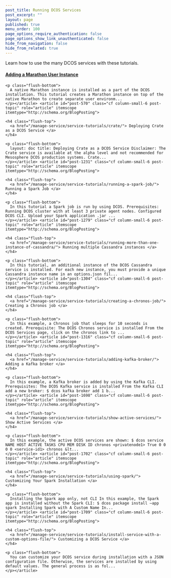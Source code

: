 ```yaml
---
post_title: Running DCOS Services
post_excerpt: ""
layout: page
published: true
menu_order: 100
page_options_require_authentication: false
page_options_show_link_unauthenticated: false
hide_from_navigation: false
hide_from_related: true
---
```

Learn how to use the many DCOS services with these tutorials.

<div class="container-pod container-pod-short-top flush-bottom">
  <div class="row flex-box flex-box-fit-height flex-box-wrap row-grid">
    <article id="post-580" class="cf column-small-6 post-topic" role="article" itemscope itemtype="http://schema.org/BlogPosting"> <h4 class="flush-top">
      <a href="/manage-service/service-tutorials/marathon-add-user/"> Adding a Marathon User Instance </a>
    </h4>
    
    <p class="flush-bottom">
      A native Marathon instance is installed as a part of the DCOS installation. This tutorial creates a Marathon instance on top of the native Marathon to create separate user environm...
    </p></article> <article id="post-570" class="cf column-small-6 post-topic" role="article" itemscope itemtype="http://schema.org/BlogPosting"> 
    
    <h4 class="flush-top">
      <a href="/manage-service/service-tutorials/crate/"> Deploying Crate as a DCOS Service </a>
    </h4>
    
    <p class="flush-bottom">
      layout: doc title: Deploying Crate as a DCOS Service Disclaimer: The Crate service is available at the alpha level and not recommended for Mesosphere DCOS production systems. Crate...
    </p></article> <article id="post-1231" class="cf column-small-6 post-topic" role="article" itemscope itemtype="http://schema.org/BlogPosting"> 
    
    <h4 class="flush-top">
      <a href="/manage-service/service-tutorials/running-a-spark-job/"> Running a Spark Job </a>
    </h4>
    
    <p class="flush-bottom">
      In this tutorial a Spark job is run by using DCOS. Prerequisites: Running DCOS cluster with at least 3 private agent nodes. Configured DCOS CLI. Upload your Spark application .jar ...
    </p></article> <article id="post-1279" class="cf column-small-6 post-topic" role="article" itemscope itemtype="http://schema.org/BlogPosting"> 
    
    <h4 class="flush-top">
      <a href="/manage-service/service-tutorials/running-more-than-one-instance-of-cassandra/"> Running multiple Cassandra instances </a>
    </h4>
    
    <p class="flush-bottom">
      In this tutorial, an additional instance of the DCOS Cassandra service is installed. For each new instance, you must provide a unique Cassandra instance name in an options.json fil...
    </p></article> <article id="post-1304" class="cf column-small-6 post-topic" role="article" itemscope itemtype="http://schema.org/BlogPosting"> 
    
    <h4 class="flush-top">
      <a href="/manage-service/service-tutorials/creating-a-chronos-job/"> Creating a Chronos job </a>
    </h4>
    
    <p class="flush-bottom">
      In this example, a Chronos job that sleeps for 10 seconds is created. Prerequisite: The DCOS Chronos service is installed From the DCOS Services page, click on the chronos link to ...
    </p></article> <article id="post-1316" class="cf column-small-6 post-topic" role="article" itemscope itemtype="http://schema.org/BlogPosting"> 
    
    <h4 class="flush-top">
      <a href="/manage-service/service-tutorials/adding-kafka-broker/"> Adding a Kafka broker </a>
    </h4>
    
    <p class="flush-bottom">
      In this example, a Kafka broker is added by using the Kafka CLI. Prerequisites: The DCOS Kafka service is installed From the Kafka CLI add a new broker: $ dcos kafka broker add 1 b...
    </p></article> <article id="post-1698" class="cf column-small-6 post-topic" role="article" itemscope itemtype="http://schema.org/BlogPosting"> 
    
    <h4 class="flush-top">
      <a href="/manage-service/service-tutorials/show-active-services/"> Show Active Services </a>
    </h4>
    
    <p class="flush-bottom">
      In this example, the active DCOS services are shown: $ dcos service NAME HOST ACTIVE TASKS CPU MEM DISK ID chronos <privatenode1> True 0 0 0 0 <service-id1> chronos &lt...
    </p></article> <article id="post-1702" class="cf column-small-6 post-topic" role="article" itemscope itemtype="http://schema.org/BlogPosting"> 
    
    <h4 class="flush-top">
      <a href="/manage-service/service-tutorials/using-spark/"> Customizing Your Spark Installation </a>
    </h4>
    
    <p class="flush-bottom">
      Installing the Spark app only, not CLI In this example, the Spark app is installed without the Spark CLI: $ dcos package install —app spark Installing Spark with A Custom Name In...
    </p></article> <article id="post-1709" class="cf column-small-6 post-topic" role="article" itemscope itemtype="http://schema.org/BlogPosting"> 
    
    <h4 class="flush-top">
      <a href="/manage-service/service-tutorials/install-service-with-a-custom-options-file/"> Customizing a DCOS Service </a>
    </h4>
    
    <p class="flush-bottom">
      You can customize your DCOS service during installation with a JSON configuration file. Otherwise, the services are installed by using default values. The general process is as fol...
    </p></article>
  </div>
</div>